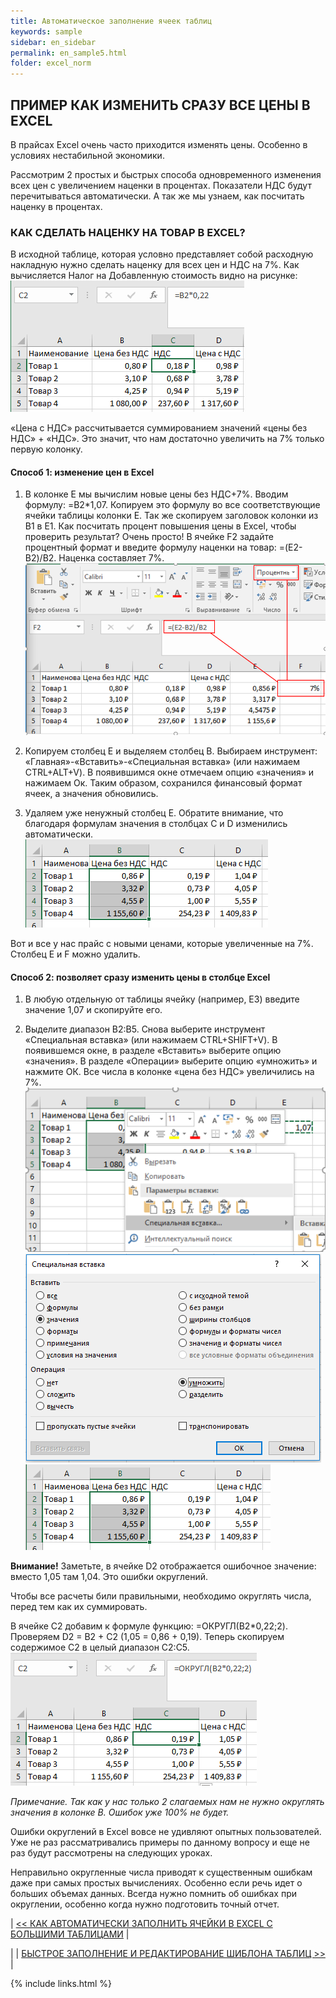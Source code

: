 ```yaml
---
title: Автоматическое заполнение ячеек таблиц
keywords: sample
sidebar: en_sidebar
permalink: en_sample5.html
folder: excel_norm
---
```


## ПРИМЕР КАК ИЗМЕНИТЬ СРАЗУ ВСЕ ЦЕНЫ В EXCEL

В прайсах Excel очень часто приходится изменять цены. Особенно в условиях нестабильной экономики.

Рассмотрим 2 простых и быстрых способа одновременного изменения всех цен с увеличением наценки в процентах. Показатели НДС будут перечитываться автоматически. А так же мы узнаем, как посчитать наценку в процентах.

### КАК СДЕЛАТЬ НАЦЕНКУ НА ТОВАР В EXCEL?

В исходной таблице, которая условно представляет собой расходную накладную нужно сделать наценку для всех цен и НДС на 7%. Как вычисляется Налог на Добавленную стоимость видно на рисунке:
    ![img](/images/s2/img29.PNG)

«Цена с НДС» рассчитывается суммированием значений «цены без НДС» + «НДС». Это значит, что нам достаточно увеличить на 7% только первую колонку.

#### Способ 1: изменение цен в Excel

1. В колонке E мы вычислим новые цены без НДС+7%. Вводим формулу: =B2*1,07. Копируем это формулу во все соответствующие ячейки таблицы колонки E. Так же скопируем заголовок колонки из B1 в E1. Как посчитать процент повышения цены в Excel, чтобы проверить результат? Очень просто! В ячейке F2 задайте процентный формат и введите формулу наценки на товар: =(E2-B2)/B2. Наценка составляет 7%.
    ![img](/images/s2/img30.PNG)

2. Копируем столбец E и выделяем столбец B. Выбираем инструмент: «Главная»-«Вставить»-«Специальная вставка» (или нажимаем CTRL+ALT+V). В появившимся окне отмечаем опцию «значения» и нажимаем Ок. Таким образом, сохранился финансовый формат ячеек, а значения обновились.
   
3. Удаляем уже ненужный столбец E. Обратите внимание, что благодаря формулам значения в столбцах C и D изменились автоматически.
    ![img](/images/s2/img31.PNG)

Вот и все у нас прайс с новыми ценами, которые увеличенные на 7%. Столбец E и F можно удалить.

#### Способ 2: позволяет сразу изменить цены в столбце Excel

1. В любую отдельную от таблицы ячейку (например, E3) введите значение 1,07 и скопируйте его.
  
2. Выделите диапазон B2:B5. Снова выберите инструмент «Специальная вставка» (или нажимаем CTRL+SHIFT+V). В появившемся окне, в разделе «Вставить» выберите опцию «значения». В разделе «Операции» выберите опцию «умножить» и нажмите ОК. Все числа в колонке «цена без НДС» увеличились на 7%.
    ![img](/images/s2/img32.PNG)
    ![img](/images/s2/img33.PNG)
    ![img](/images/s2/img34.PNG)

**Внимание!** Заметьте, в ячейке D2 отображается ошибочное значение: вместо 1,05 там 1,04. Это ошибки округлений.

Чтобы все расчеты били правильными, необходимо округлять числа, перед тем как их суммировать.

В ячейке C2 добавим к формуле функцию: =ОКРУГЛ(B2*0,22;2). Проверяем D2 = B2 + C2 (1,05 = 0,86 + 0,19). Теперь скопируем содержимое C2 в целый диапазон C2:C5.
    ![img](/images/s2/img35.PNG)

_Примечание. Так как у нас только 2 слагаемых нам не нужно округлять значения в колонке B. Ошибок уже 100% не будет._

Ошибки округлений в Excel вовсе не удивляют опытных пользователей. Уже не раз рассматривались примеры по данному вопросу и еще не раз будут рассмотрены на следующих уроках.

Неправильно округленные числа приводят к существенным ошибкам даже при самых простых вычислениях. Особенно если речь идет о больших объемах данных. Всегда нужно помнить об ошибках при округлении, особенно когда нужно подготовить точный отчет.

| [<< КАК АВТОМАТИЧЕСКИ ЗАПОЛНИТЬ ЯЧЕЙКИ В EXCEL С БОЛЬШИМИ ТАБЛИЦАМИ](en_sample4.html) |

| | [БЫСТРОЕ ЗАПОЛНЕНИЕ И РЕДАКТИРОВАНИЕ ШИБЛОНА ТАБЛИЦ >>](en_sample6.html) |

{% include links.html %}
